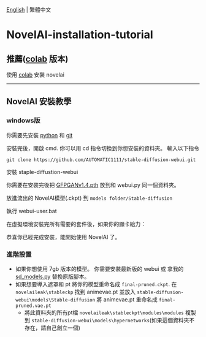 [English](README.md) | 繁體中文
# NovelAI-installation-tutorial

## 推薦([colab](https://github.com/JingShing/novelai-colab-ver) 版本)
使用 [colab](https://github.com/JingShing/novelai-colab-ver) 安裝 novelai

---

## NovelAI 安裝教學

### windows版

你需要先安裝 [python](https://www.python.org/downloads/release/python-3107/) 和 [git](https://git-scm.com/download/win)

安裝完後，開啟 cmd.
你可以用 cd 指令切換到你想安裝的資料夾。
輸入以下指令
```
git clone https://github.com/AUTOMATIC1111/stable-diffusion-webui.git
```
安裝 staple-diffustion-webui

你需要在安裝完後把 [GFPGANv1.4.pth](https://github.com/TencentARC/GFPGAN/releases/download/v1.3.0/GFPGANv1.4.pth) 放到和 webui.py 同一個資料夾。

放進流出的 NovelAI模型(.ckpt) 到 ```models folder/Stable-diffusion```

執行 webui-user.bat

在虛擬環境安裝完所有需要的套件後，如果你的顯卡給力：

恭喜你已經完成安裝，能開始使用 NovelAI 了。

### 進階設置
* 如果你想使用 7gb 版本的模型。 你需要安裝最新版的 webui 或 拿我的 [sd_models.py](modules/sd_models.py) 替換原版腳本。
* 如果想要導入遮罩和 pt 將你的模型重命名成 ```final-pruned.ckpt```. 在 ```novelaileak\stableckp``` 找到 animevae.pt 並放入 ```stable-diffusion-webui\models\Stable-diffusion``` 將 animevae.pt 重命名成 ```final-pruned.vae.pt```
  * 將此資料夾的所有pt檔 ```novelaileak\stableckpt\modules\modules``` 複製到 ```stable-diffusion-webui\models\hypernetworks```(如果這個資料夾不存在，請自己創立一個)
